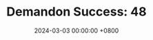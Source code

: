 ---
title: "Demandon Success: 48"
date: 2024-03-03 00:00:00 +0800
categories: [Blogging]
tag: [Blogging]
image: https://pbs.twimg.com/media/GHK6exeXsAA2MxR?format=jpg&name=large
---